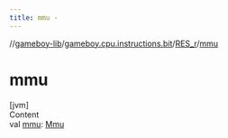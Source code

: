 ```yaml
---
title: mmu -
---
```

//[gameboy-lib](../../index.md)/[gameboy.cpu.instructions.bit](../index.md)/[RES_r](index.md)/[mmu](mmu.md)



# mmu  
[jvm]  
Content  
val [mmu](mmu.md): [Mmu](../../gameboy.memory/-mmu/index.md)  



